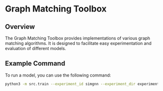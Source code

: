 # Graph Matching Toolbox

## Overview
The Graph Matching Toolbox provides implementations of various graph matching algorithms. It is designed to facilitate easy experimentation and evaluation of different models.

## Example Command
To run a model, you can use the following command:

```sh
python3 -m src.train --experiment_id simgnn --experiment_dir experiments/ --dataset_name 'aids' --seed 7762 --model_config_path configs/simgnn.yaml --dataset_size large --margin 0.5

